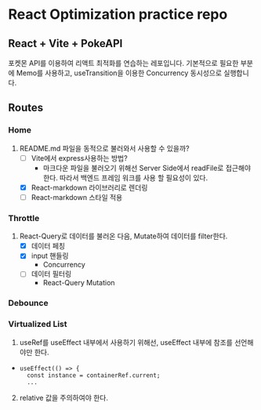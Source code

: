 # React Optimization practice repo

## React + Vite + PokeAPI

포켓몬 API를 이용하여 리액트 최적화를 연습하는 레포입니다.
기본적으로 필요한 부분에 Memo를 사용하고, useTransition을 이용한 Concurrency 동시성으로 실행합니다.

## Routes

### Home

1. README.md 파일을 동적으로 불러와서 사용할 수 있을까?
   - [ ] Vite에서 express사용하는 방법?
     - 마크다운 파일을 불러오기 위해선 Server Side에서 readFile로 접근해야한다. 따라서 백엔드 프레임 워크를 사용 할 필요성이 있다.
   - [x] React-markdown 라이브러리로 렌더링
   - [ ] React-markdown 스타일 적용

### Throttle

1. React-Query로 데이터를 불러온 다음, Mutate하여 데이터를 filter한다.
   - [x] 데이터 페칭
   - [x] input 핸들링
     - Concurrency
   - [ ] 데이터 필터링
     - React-Query Mutation

### Debounce

### Virtualized List

1. useRef를 useEffect 내부에서 사용하기 위해선, useEffect 내부에 참조를 선언해야만 한다.

- ```
  useEffect(() => {
    const instance = containerRef.current;
    ...
  ```

2. relative 값을 주의하여야 한다.
